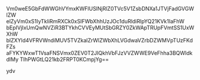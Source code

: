 Vm0weE5GbFdWWGhVYmxKWFlUSlNjRlZ0TVc5V1ZsbDNXa1JTVjFadGVGWlZW
elZyVm0xS1IyTkliRmRXCk0xSlFWbXhhUzJOc1duRldiRlpYQ21KVk1IaFhW
bEpIVjIxUmQwNVZiR3BTYkhCVVEyMUtSbGRZY0ZkWApTRUpFVmtSS1UxWXhW
blZXYld4VFRVWndiMUV5TVZkalZrWlZWbXhLVGdwaVZrbDZWMVpTUzFKdFZs
aFYKYWxwT1VsaFNSVmx0ZEV0T2JIQkhVbFJzVVZWWE9VeFhha3BQWldkdlMy
TlhPWGtLQ21kb2FRPT0KCmpjYg==

ydv